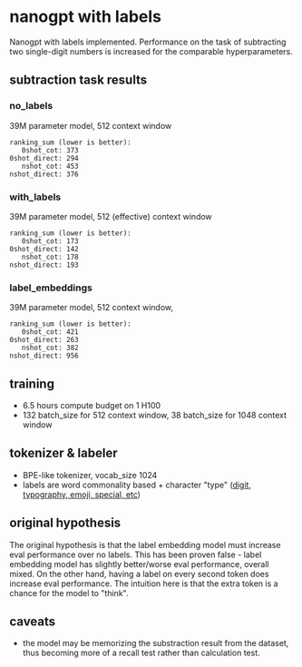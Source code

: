 # nanogpt with labels

Nanogpt with labels implemented. Performance on the task of subtracting two single-digit numbers is increased for the comparable hyperparameters.

## subtraction task results

### no_labels
39M parameter model, 512 context window

```
ranking_sum (lower is better):
   0shot_cot: 373
0shot_direct: 294
   nshot_cot: 453
nshot_direct: 376
```

### with_labels
39M parameter model, 512 (effective) context window
```
ranking_sum (lower is better):
   0shot_cot: 173
0shot_direct: 142
   nshot_cot: 178
nshot_direct: 193
```

### label_embeddings
39M parameter model, 512 context window, 
```
ranking_sum (lower is better):
   0shot_cot: 421
0shot_direct: 263
   nshot_cot: 382
nshot_direct: 956
```

## training

- 6.5 hours compute budget on 1 H100
- 132 batch_size for 512 context window, 38 batch_size for 1048 context window

## tokenizer & labeler

- BPE-like tokenizer, vocab_size 1024
- labels are word commonality based + character "type" ([digit, typography, emoji, special, etc](toker.py#L249))

## original hypothesis

The original hypothesis is that the label embedding model must increase eval performance over no labels. This has been proven false - label embedding model has slightly better/worse eval performance, overall mixed. On the other hand, having a label on every second token does increase eval performance. The intuition here is that the extra token is a chance for the model to "think".

## caveats

- the model may be memorizing the substraction result from the dataset, thus becoming more of a recall test rather than calculation test.
